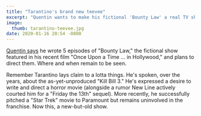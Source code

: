 ```yaml
---
title: "Tarantino's brand new teevee"
excerpt: "Quentin wants to make his fictional 'Bounty Law' a real TV show."
image:
  thumb: tarantino-teevee.jpg
date: 2020-01-16 20:54 -0800
---
```


[Quentin says](https://deadline.com/2020/01/quentin-tarantino-oscar-nominations-once-upon-a-time-in-hollywood-star-trek-bounty-law-tv-series-1202829629/) he wrote 5 episodes of "Bounty Law," the fictional show featured in his recent film "Once Upon a Time ... in Hollywood," and plans to direct them. Where and when remain to be seen.

<!-- It'll never happen but wouldn't that be something? -->

Remember Tarantino lays claim to a lotta things. He's spoken, over the years, about the as-yet-unproduced "Kill Bill 3." He's expressed a desire to write and direct a horror movie (alongside a rumor New Line actively courted him for a "Friday the 13th" sequel). More recently, he successfully pitched a "Star Trek" movie to Paramount but remains uninvolved in the franchise. Now this, a new-but-old show.
